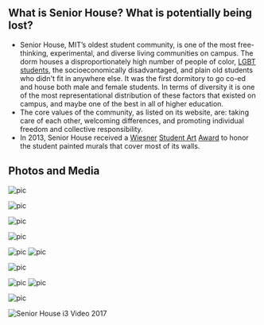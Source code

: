 ## What is Senior House? What is potentially being lost?
- Senior House, MIT’s oldest student community, is one of the most free-thinking, experimental, and diverse living communities on campus. The dorm houses a disproportionately high number of people of color, [LGBT students](http://livingpink.mit.edu/senior.php), the socioeconomically disadvantaged, and plain old students who didn't fit in anywhere else. It was the first dormitory to go co-ed and house both male and female students. In terms of diversity it is one of the most representational distribution of these factors that existed on campus, and maybe one of the best in all of higher education.
- The core values of the community, as listed on its website, are: taking care of each other, welcoming differences, and promoting individual freedom and collective responsibility.
- In 2013, Senior House received a [Wiesner](http://arts.mit.edu/wiesner-awards/) [Student Art](http://arts.mit.edu/wiesner-awards/) [Award](http://arts.mit.edu/wiesner-awards/) to honor the student painted murals that cover most of its walls. 
## Photos and Media
![pic](https://d2mxuefqeaa7sj.cloudfront.net/s_85F9AF03B0C109BC4609755B204AD0FD19001DF3F730EA49B8DBB9403C0D4F7F_1497661454581_ripseniorhaus.jpg)

![pic](https://d2mxuefqeaa7sj.cloudfront.net/s_1049A7C524F4C89FC16035B72294E8EEC351B8F1CBB7A63728198F5A75C5A558_1497888797714_19148896_10209242608287504_5044974572504197374_n.jpeg)

![pic](https://d2mxuefqeaa7sj.cloudfront.net/s_1049A7C524F4C89FC16035B72294E8EEC351B8F1CBB7A63728198F5A75C5A558_1497888797742_19149200_10154440859792373_4856229642680038529_n.jpeg)

![pic](https://d2mxuefqeaa7sj.cloudfront.net/s_1049A7C524F4C89FC16035B72294E8EEC351B8F1CBB7A63728198F5A75C5A558_1497888797873_Kyle+Dominguez+-+20170616_152531.jpeg)

![pic](https://d2mxuefqeaa7sj.cloudfront.net/s_1049A7C524F4C89FC16035B72294E8EEC351B8F1CBB7A63728198F5A75C5A558_1497888797727_19149191_10209242608767516_8900206265172930139_n.jpeg)
![pic](https://d2mxuefqeaa7sj.cloudfront.net/s_1049A7C524F4C89FC16035B72294E8EEC351B8F1CBB7A63728198F5A75C5A558_1497888797800_Megan+Levin+-+IMG_1921.jpeg)

![pic](https://d2mxuefqeaa7sj.cloudfront.net/s_1049A7C524F4C89FC16035B72294E8EEC351B8F1CBB7A63728198F5A75C5A558_1497888797860_Kyle+Dominguez+-+20170616_163907.jpeg)

![pic](https://d2mxuefqeaa7sj.cloudfront.net/s_1049A7C524F4C89FC16035B72294E8EEC351B8F1CBB7A63728198F5A75C5A558_1497888797753_19225094_10209242608207502_8762610773150739182_n.jpeg)
![pic](https://d2mxuefqeaa7sj.cloudfront.net/s_1049A7C524F4C89FC16035B72294E8EEC351B8F1CBB7A63728198F5A75C5A558_1497888797842_19225263_10209242608247503_3317202621759418887_n.jpeg)

![pic](https://d2mxuefqeaa7sj.cloudfront.net/s_1049A7C524F4C89FC16035B72294E8EEC351B8F1CBB7A63728198F5A75C5A558_1497888797891_Megan+Levin+-+IMG_1922.jpeg)



![Senior House i3 Video 2017](https://youtu.be/ubp4CbNvEkE)


